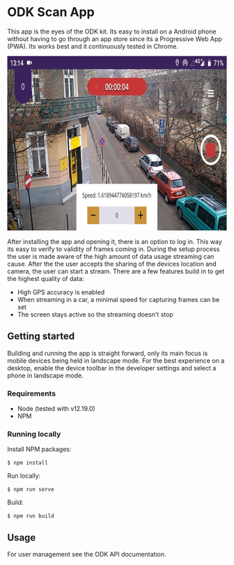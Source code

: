 # ODK Scan App

This app is the eyes of the ODK kit. Its easy to install on a Android phone without having to go through an app store since its a Progressive Web App (PWA). Its works best and it continuously tested in Chrome.

<img src="../images/odk-app-screenshot-streaming-1.jpg" height="400">


After installing the app and opening it, there is an option to log in. This way its easy to verify to validity of frames coming in. During the setup process the user is made aware of the high amount of data usage streaming can cause. After the the user accepts the sharing of the devices location and camera, the user can start a stream. There are a few features build in to get the highest quality of data:

- High GPS accuracy is enabled
- When streaming in a car, a minimal speed for capturing frames can be set
- The screen stays active so the streaming doesn't stop

## Getting started

Building and running the app is straight forward, only its main focus is mobile devices being held in landscape mode. For the best experience on a desktop, enable the device toolbar in the developer settings and select a phone in landscape mode.

### Requirements

- Node (tested with v12.19.0)
- NPM

### Running locally

Install NPM packages:
```
$ npm install
```

Run locally:
```
$ npm run serve
```

Build:
```
$ npm run build
```

## Usage

For user management see the ODK API documentation.